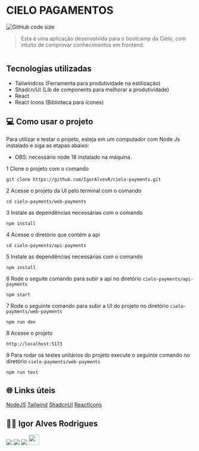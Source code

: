 # CIELO PAGAMENTOS

![GitHub code size](https://img.shields.io/github/languages/code-size/igoralvesr/cielo-payments)

> Esta é uma aplicação desenvolvida para o bootcamp da Cielo, com intuito de comprovar conhecimentos em frontend.

<div style="width:100%; display:flex; align-items:center; gap:16px">
    <!-- <img src="./public/ada-store.png" width="80%"> -->
</div>

## Tecnologias utilizadas

- Tailwindcss (Ferramenta para produtividade na estilização)
- Shadcn/UI (Lib de components para melhorar a produtividade)
- React
- React Icons (Biblioteca para ícones)


## 💻 Como usar o projeto
Para utilizar e testar o projeto, esteja em um computador com Node Js instalado e siga as
etapas abaixo:

- OBS: necessário node 18 instalado na máquina.

1 Clone o projeto com o comando
```
git clone https://github.com/IgorAlvesR/cielo-payments.git
```
2 Acesse o projeto da UI pelo terminal com o comando
```
cd cielo-payments/web-payments 
```
3 Instale as dependências necessárias com o comando
```
npm install
```
4 Acesse o diretório que contém a api
```
cd cielo-payments/api-payments
```
5 Instale as dependências necessárias com o comando
```
npm install
```
6 Rode o seguite comando para subir a api no diretório `cielo-payments/api-payments`
```
npm start
```
7 Rode o seguinte comando para subir a UI do projeto no diretório `cielo-payments/web-payments`
```
npm run dev
```
8 Acesse o projeto
```
http://localhost:5173
```
9 Para rodar os testes unitários do projeto execute o seguinte comando no diretório `cielo-payments/web-payments`
```
npm run test
```

## 🌐 Links úteis
[NodeJS](https://nodejs.org/en/download)
[Tailwind](https://tailwindcss.com/)
[ShadcnUI](https://ui.shadcn.com/)
[ReactIcons](https://react-icons.github.io/react-icons/)


## 🧑‍💻 Igor Alves Rodrigues

[<img
    src="https://img.shields.io/badge/linkedin-%230077B5.svg?&style=for-the-badge&logo=linkedin&logoColor=white" />](https://www.linkedin.com/in/igor-alves-rodrigues-7941a116b/)
[<img
    src=" https://img.shields.io/badge/GitHub-100000?style=for-the-badge&logo=github&logoColor=white" />](https://gthub.com/igoralvesr)
[<img
    src="https://img.shields.io/badge/WhatsApp-25D366?style=for-the-badge&logo=whatsapp&logoColor=white" />](http://wa.me/5548998434969)
[<img src="https://img.shields.io/website-up-down-green-red/http/shields.io.svg"
    height="28" />](https://igoralvesr.github.io)